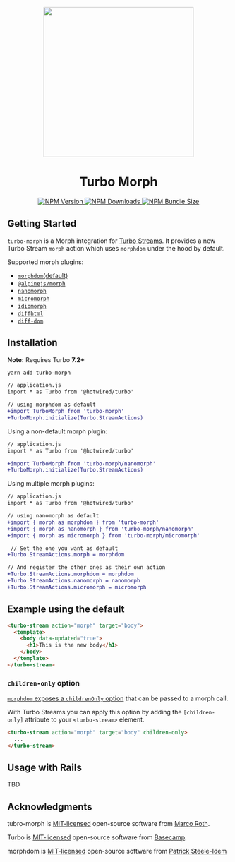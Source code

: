 <p align="center">
  <picture>
    <source media="(prefers-color-scheme: dark)" srcset="assets/hero-dark.png">
    <img src="assets/hero.png" height="340px">
  </picture>
</p>

<h1 align="center">Turbo Morph</h1>

<p align="center">
  <a href="https://www.npmjs.com/package/turbo-morph">
    <img alt="NPM Version" src="https://img.shields.io/npm/v/turbo-morph?logo=npm&color=38C160">
  </a>

  <a href="https://www.npmjs.com/package/turbo-morph">
    <img alt="NPM Downloads" src="https://img.shields.io/npm/dm/turbo-morph?logo=npm&color=38C160">
  </a>
  <a href="https://bundlephobia.com/package/turbo-morph">
    <img alt="NPM Bundle Size" src="https://img.shields.io/bundlephobia/minzip/turbo-morph?label=bundle%20size&logo=npm">
  </a>
</p>

## Getting Started

`turbo-morph` is a Morph integration for [Turbo Streams](https://turbo.hotwired.dev/reference/streams). It provides a new Turbo Stream `morph` action which uses `morphdom` under the hood by default.


Supported morph plugins:
* [`morphdom`(default)](https://github.com/patrick-steele-idem/morphdom)
* [`@alpinejs/morph`](http://alpinejs.dev/plugins/morph)
* [`nanomorph`](https://github.com/choojs/nanomorph)
* [`micromorph`](https://github.com/natemoo-re/micromorph)
* [`idiomorph`](https://github.com/bigskysoftware/idiomorph)
* [`diffhtml`](https://github.com/tbranyen/diffhtml)
* [`diff-dom`](https://github.com/fiduswriter/diffDOM)


## Installation

**Note:** Requires Turbo **7.2+**


```bash
yarn add turbo-morph
```

```diff
// application.js
import * as Turbo from '@hotwired/turbo'

// using morphdom as default
+import TurboMorph from 'turbo-morph'
+TurboMorph.initialize(Turbo.StreamActions)
```

Using a non-default morph plugin:

```diff
// application.js
import * as Turbo from '@hotwired/turbo'

+import TurboMorph from 'turbo-morph/nanomorph'
+TurboMorph.initialize(Turbo.StreamActions)
```

Using multiple morph plugins:

```diff
// application.js
import * as Turbo from '@hotwired/turbo'

// using nanomorph as default
+import { morph as morphdom } from 'turbo-morph'
+import { morph as nanomorph } from 'turbo-morph/nanomorph'
+import { morph as micromorph } from 'turbo-morph/micromorph'

 // Set the one you want as default
+Turbo.StreamActions.morph = morphdom

// And register the other ones as their own action
+Turbo.StreamActions.morphdom = morphdom
+Turbo.StreamActions.nanomorph = nanomorph
+Turbo.StreamActions.micromorph = micromorph
```


## Example using the default

```html
<turbo-stream action="morph" target="body">
  <template>
    <body data-updated="true">
      <h1>This is the new body</h1>
    </body>
  </template>
</turbo-stream>
```

### `children-only` option

[`morphdom` exposes a `childrenOnly` option](https://github.com/patrick-steele-idem/morphdom#morphdomfromnode-tonode-options--node) that can be passed to a morph call.

With Turbo Streams you can apply this option by adding the `[children-only]` attribute to your `<turbo-stream>` element.

```html
<turbo-stream action="morph" target="body" children-only>
  ...
</turbo-stream>
```

## Usage with Rails

TBD


## Acknowledgments

tubro-morph is [MIT-licensed](LICENSE) open-source software from [Marco Roth](https://github.com/marcoroth).

Turbo is [MIT-licensed](https://github.com/hotwired/turbo/blob/main/MIT-LICENSE) open-source software from [Basecamp](https://basecamp.com/).

morphdom is [MIT-licensed](https://github.com/patrick-steele-idem/morphdom/blob/master/LICENSE) open-source software from [Patrick Steele-Idem](https://github.com/patrick-steele-idem)

